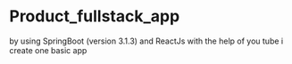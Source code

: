 # Product_fullstack_app
by using SpringBoot (version 3.1.3) and ReactJs
with the help of  you tube i create one basic app 
